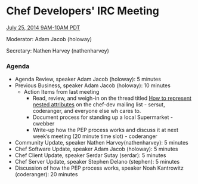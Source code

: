 # Chef Developers' IRC Meeting

[July 25, 2014 9AM-10AM PDT](http://www.timeanddate.com/worldclock/fixedtime.html?msg=%23chef-hacking+developers%27+meeting&iso=20140725T12&p1=419&ah=1)

Moderator:  Adam Jacob (holoway)

Secretary:  Nathen Harvey (nathenharvey)

### Agenda
* Agenda Review, speaker Adam Jacob (holoway): 5 minutes
* Previous Business, speaker Adam Jacob (holoway): 10 minutes
  * Action Items from last meeting
    * Read, review, and weigh-in on the thread titled [How to represent nested attributes](http://lists.opscode.com/sympa/arc/chef-dev/2014-07/msg00010.html) on the chef-dev mailing list - sersut, coderanger, and everyone else wh cares to.
    * Document process for standing up a local Supermarket - cwebber
    * Write-up how the PEP process works and discuss it at next week’s meeting (20 minute time slot) - coderanger
* Community Update, speaker Nathen Harvey(nathenharvey): 5 minutes
* Chef Software Update, speaker Adam Jacob (holoway): 5 minutes
* Chef Client Update, speaker Serdar Sutay (serdar): 5 minutes
* Chef Server Update, speaker Stephen Delano (stephen): 5 minutes
* Discussion of how the PEP process works, speaker Noah Kantrowitz (coderanger): 20 minutes